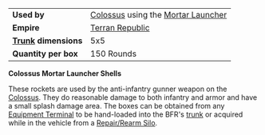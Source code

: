 |                                                 |                                                                                                |
| ----------------------------------------------- | ---------------------------------------------------------------------------------------------- |
| **Used by**                                     | [Colossus](../vehicles/Colossus.md) using the [Mortar Launcher](../weapons/Mortar_Launcher.md) |
| **Empire**                                      | [Terran Republic](../etc/Terran_Republic.md)                                                   |
| **[Trunk](../terminology/Trunk.md) dimensions** | 5x5                                                                                            |
| **Quantity per box**                            | 150 Rounds                                                                                     |

**Colossus Mortar Launcher Shells**

These rockets are used by the anti-infantry gunner weapon on the
[Colossus](../vehicles/Colossus.md). They do reasonable damage to both infantry
and armor and have a small splash damage area. The boxes can be obtained from
any [Equipment Terminal](../items/Equipment_Terminal.md) to be hand-loaded into
the BFR's [trunk](../terminology/Trunk.md) or acquired while in the vehicle from
a [Repair/Rearm Silo](../items/Repair_Rearm_Silo.md).
